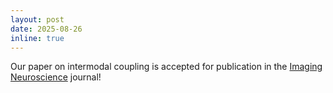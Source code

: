 ```yaml
---
layout: post
date: 2025-08-26
inline: true
---
```


Our paper on intermodal coupling is accepted for publication in the [Imaging Neuroscience](https://direct.mit.edu/imag) journal!